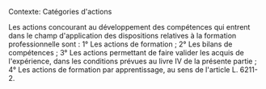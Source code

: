 Contexte: Catégories d'actions

Les actions concourant au développement des compétences qui entrent dans le champ d'application des dispositions relatives à la formation professionnelle sont : 1° Les actions de formation ; 2° Les bilans de compétences ; 3° Les actions permettant de faire valider les acquis de l'expérience, dans les conditions prévues au livre IV de la présente partie ; 4° Les actions de formation par apprentissage, au sens de l'article L. 6211-2.